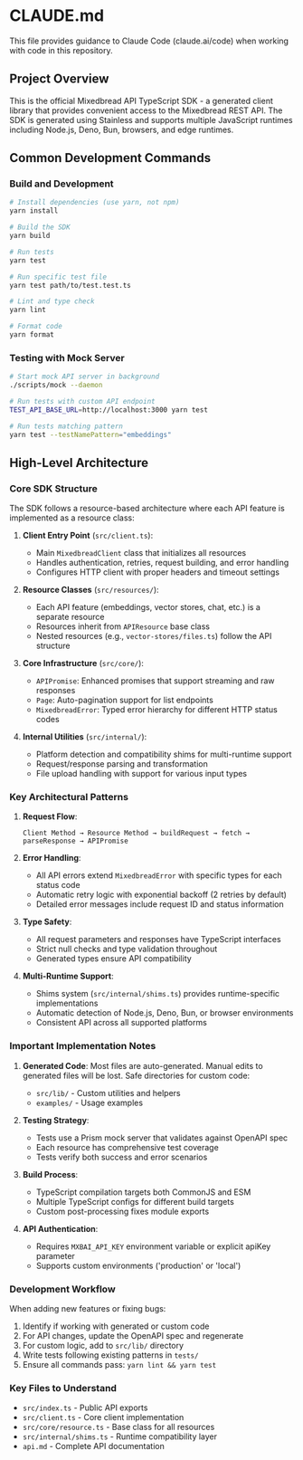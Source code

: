 # CLAUDE.md

This file provides guidance to Claude Code (claude.ai/code) when working with code in this repository.

## Project Overview

This is the official Mixedbread API TypeScript SDK - a generated client library that provides convenient access to the Mixedbread REST API. The SDK is generated using Stainless and supports multiple JavaScript runtimes including Node.js, Deno, Bun, browsers, and edge runtimes.

## Common Development Commands

### Build and Development

```bash
# Install dependencies (use yarn, not npm)
yarn install

# Build the SDK
yarn build

# Run tests
yarn test

# Run specific test file
yarn test path/to/test.test.ts

# Lint and type check
yarn lint

# Format code
yarn format
```

### Testing with Mock Server

```bash
# Start mock API server in background
./scripts/mock --daemon

# Run tests with custom API endpoint
TEST_API_BASE_URL=http://localhost:3000 yarn test

# Run tests matching pattern
yarn test --testNamePattern="embeddings"
```

## High-Level Architecture

### Core SDK Structure

The SDK follows a resource-based architecture where each API feature is implemented as a resource class:

1. **Client Entry Point** (`src/client.ts`):

   - Main `MixedbreadClient` class that initializes all resources
   - Handles authentication, retries, request building, and error handling
   - Configures HTTP client with proper headers and timeout settings

2. **Resource Classes** (`src/resources/`):

   - Each API feature (embeddings, vector stores, chat, etc.) is a separate resource
   - Resources inherit from `APIResource` base class
   - Nested resources (e.g., `vector-stores/files.ts`) follow the API structure

3. **Core Infrastructure** (`src/core/`):

   - `APIPromise`: Enhanced promises that support streaming and raw responses
   - `Page`: Auto-pagination support for list endpoints
   - `MixedbreadError`: Typed error hierarchy for different HTTP status codes

4. **Internal Utilities** (`src/internal/`):
   - Platform detection and compatibility shims for multi-runtime support
   - Request/response parsing and transformation
   - File upload handling with support for various input types

### Key Architectural Patterns

1. **Request Flow**:

   ```
   Client Method → Resource Method → buildRequest → fetch → parseResponse → APIPromise
   ```

2. **Error Handling**:

   - All API errors extend `MixedbreadError` with specific types for each status code
   - Automatic retry logic with exponential backoff (2 retries by default)
   - Detailed error messages include request ID and status information

3. **Type Safety**:

   - All request parameters and responses have TypeScript interfaces
   - Strict null checks and type validation throughout
   - Generated types ensure API compatibility

4. **Multi-Runtime Support**:
   - Shims system (`src/internal/shims.ts`) provides runtime-specific implementations
   - Automatic detection of Node.js, Deno, Bun, or browser environments
   - Consistent API across all supported platforms

### Important Implementation Notes

1. **Generated Code**: Most files are auto-generated. Manual edits to generated files will be lost. Safe directories for custom code:

   - `src/lib/` - Custom utilities and helpers
   - `examples/` - Usage examples

2. **Testing Strategy**:

   - Tests use a Prism mock server that validates against OpenAPI spec
   - Each resource has comprehensive test coverage
   - Tests verify both success and error scenarios

3. **Build Process**:

   - TypeScript compilation targets both CommonJS and ESM
   - Multiple TypeScript configs for different build targets
   - Custom post-processing fixes module exports

4. **API Authentication**:
   - Requires `MXBAI_API_KEY` environment variable or explicit apiKey parameter
   - Supports custom environments ('production' or 'local')

### Development Workflow

When adding new features or fixing bugs:

1. Identify if working with generated or custom code
2. For API changes, update the OpenAPI spec and regenerate
3. For custom logic, add to `src/lib/` directory
4. Write tests following existing patterns in `tests/`
5. Ensure all commands pass: `yarn lint && yarn test`

### Key Files to Understand

- `src/index.ts` - Public API exports
- `src/client.ts` - Core client implementation
- `src/core/resource.ts` - Base class for all resources
- `src/internal/shims.ts` - Runtime compatibility layer
- `api.md` - Complete API documentation
